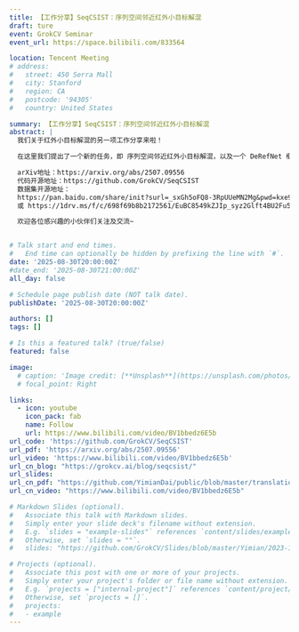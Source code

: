 ```yaml
---
title: 【工作分享】SeqCSIST：序列空间邻近红外小目标解混
draft: ture
event: GrokCV Seminar
event_url: https://space.bilibili.com/833564

location: Tencent Meeting
# address:
#   street: 450 Serra Mall
#   city: Stanford
#   region: CA
#   postcode: '94305'
#   country: United States

summary: 【工作分享】SeqCSIST：序列空间邻近红外小目标解混
abstract: |
  我们关于红外小目标解混的另一项工作分享来啦！

  在这里我们提出了一个新的任务，即 序列空间邻近红外小目标解混，以及一个 DeRefNet 框架，有效解决了红外图像中 CSIST 能量混叠问题，实现了红外目标的解混和亚像素定位，并构建了一个开源的红外目标解混生态系统，包括序列基准数据集和工具包，为相关研究提供了宝贵的资源。

  arXiv地址：https://arxiv.org/abs/2507.09556
  代码开源地址：https://github.com/GrokCV/SeqCSIST
  数据集开源地址：
  https://pan.baidu.com/share/init?surl=_sxGh5oFQ8-3RpUUeMN2Mg&pwd=kxe9
  或 https://1drv.ms/f/c/698f69b8b2172561/EuBC8549kZJIp_syz2Glft4BU2Fu5Ri-wYE888HJ9kmiiQ?e=zEISNc

  欢迎各位感兴趣的小伙伴们关注及交流~


# Talk start and end times.
#   End time can optionally be hidden by prefixing the line with `#`.
date: '2025-08-30T20:00:00Z'
#date_end: '2025-08-30T21:00:00Z'
all_day: false

# Schedule page publish date (NOT talk date).
publishDate: '2025-08-30T20:00:00Z'

authors: []
tags: []

# Is this a featured talk? (true/false)
featured: false

image:
  # caption: 'Image credit: [**Unsplash**](https://unsplash.com/photos/bzdhc5b3Bxs)'
  # focal_point: Right

links:
  - icon: youtube
    icon_pack: fab
    name: Follow
    url: https://www.bilibili.com/video/BV1bbedz6E5b
url_code: 'https://github.com/GrokCV/SeqCSIST'
url_pdf: 'https://arxiv.org/abs/2507.09556'
url_video: 'https://www.bilibili.com/video/BV1bbedz6E5b'
url_cn_blog: "https://grokcv.ai/blog/seqcsist/"
url_slides:
url_cn_pdf: "https://github.com/YimianDai/public/blob/master/translation/2025-TGRS-SeqCSIST-CN-Translation.pdf"
url_cn_video: "https://www.bilibili.com/video/BV1bbedz6E5b"

# Markdown Slides (optional).
#   Associate this talk with Markdown slides.
#   Simply enter your slide deck's filename without extension.
#   E.g. `slides = "example-slides"` references `content/slides/example-slides.md`.
#   Otherwise, set `slides = ""`.
#   slides: "https://github.com/GrokCV/Slides/blob/master/Yimian/2023-11-03-HADAR-Slides.pdf"

# Projects (optional).
#   Associate this post with one or more of your projects.
#   Simply enter your project's folder or file name without extension.
#   E.g. `projects = ["internal-project"]` references `content/project/deep-learning/index.md`.
#   Otherwise, set `projects = []`.
#   projects:
#   - example
---
```


